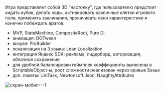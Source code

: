 Игра представляет собой 3D "настолку", где пользователю предстоит кидать кубик, делать ходы, активировать различные клетки игрового поля, применять заклинания, прокачивать свои характеристики и конечно побеждать врагов.

- MVP, StateMachine, CompositeRoot, Pure DI
- анимация: DOTween
- визуал: ProBuilder
- локализация на 3 языка: Lean Localization
- интеграция Яндекс SDK: реклама, лидерборд, авторизация, облачное сохранение
- для удобной балансировки геймплея коэффициенты вынесены в ScriptableObject-ы, рост сложности реализован через кривые Безье
- доп. пакеты: UniTask, Newtonsoft.Json, NaughtyAttributes

![скрин-мобил---1](https://github.com/vinogor/AngrySquare/assets/26894674/aa11a81d-e07b-4d2f-b600-212e6e33e8b8)
